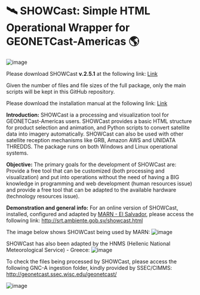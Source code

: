 # 🛰️ SHOWCast: Simple HTML Operational Wrapper for GEONETCast-Americas 🌎

![image](https://github.com/diegormsouza/SHOWCast/assets/54595784/9e941db8-9e05-45df-917d-6850df391e96)

Please download SHOWCast **v.2.5.1** at the following link: [Link](https://www.dropbox.com/s/oe4kbndzh9lplqw/SHOWCast_v_2_5_1.zip?raw=1)

Given the number of files and file sizes of the full package, only the main scripts will be kept in this GitHub repository. 

Please download the installation manual at the following link: [Link](https://www.dropbox.com/s/nnd6e8657np7gpu/SHOWCast%20Manual%20-%20v2021-10-26.pdf?raw=1)

**Introduction:** SHOWCast ia a processing and visualization tool for GEONETCast-Americas users. SHOWCast provides a basic HTML structure for product selection and animation, and Python scripts to convert satellite data into imagery automatically. SHOWCast can also be used with other satellite reception mechanisms like GRB, Amazon AWS and UNIDATA THREDDS. The package runs on both Windows and Linux operational systems.

**Objective:** The primary goals for the development of SHOWCast are: Provide a free tool that can be customized (both processing and visualization) and put into operations without the need of having a BIG knowledge in programming and web development (human resources issue) and provide a free tool that can be adapted to the available hardware (technology resources issue).

**Demonstration and general info:** For an online version of SHOWCast, installed, configured and adapted by [MARN - El Salvador](https://www.ambiente.gob.sv/), please access the following link: http://srt.ambiente.gob.sv/showcast.html

The image below shows SHOWCast being used by MARN:
![image](https://github.com/diegormsouza/SHOWCast/assets/54595784/238e7dcc-6bc1-4ff8-9104-bc76101e8beb)

SHOWCast has also been adapted by the HNMS (Hellenic National Meteorological Service) - Greece:
![image](https://github.com/diegormsouza/SHOWCast/assets/54595784/d7f6a298-68fa-41c5-afd3-331e33624884)

To check the files being processed by SHOWCast, please access the following GNC-A ingestion folder, kindly provided by SSEC/CIMMS: http://geonetcast.ssec.wisc.edu/geonetcast/

![image](https://github.com/diegormsouza/SHOWCast/assets/54595784/bd9ba737-ceda-4d58-a8a1-cfd672e78a2f)

